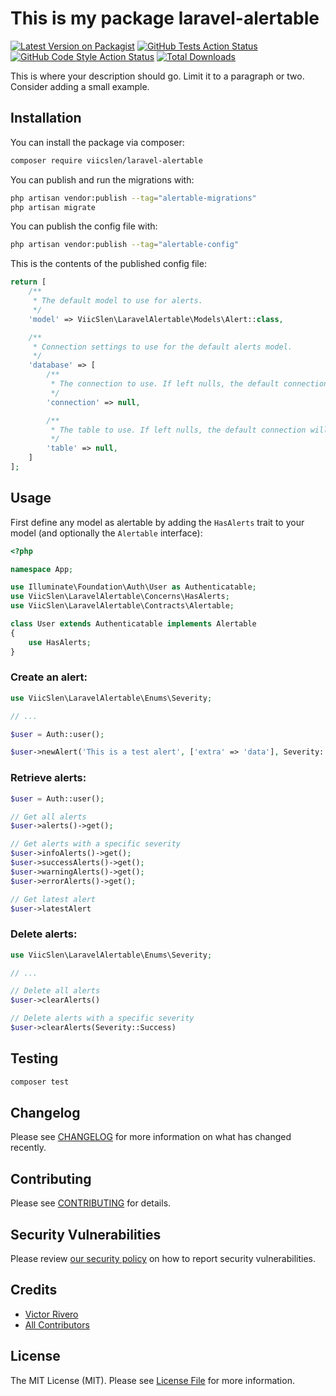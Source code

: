 # This is my package laravel-alertable

[![Latest Version on Packagist](https://img.shields.io/packagist/v/viicslen/laravel-alertable.svg?style=flat-square)](https://packagist.org/packages/viicslen/laravel-alertable)
[![GitHub Tests Action Status](https://img.shields.io/github/workflow/status/viicslen/laravel-alertable/run-tests?label=tests)](https://github.com/viicslen/laravel-alertable/actions?query=workflow%3Arun-tests+branch%3Amain)
[![GitHub Code Style Action Status](https://img.shields.io/github/workflow/status/viicslen/laravel-alertable/Check%20&%20fix%20styling?label=code%20style)](https://github.com/viicslen/laravel-alertable/actions?query=workflow%3A"Check+%26+fix+styling"+branch%3Amain)
[![Total Downloads](https://img.shields.io/packagist/dt/viicslen/laravel-alertable.svg?style=flat-square)](https://packagist.org/packages/viicslen/laravel-alertable)

This is where your description should go. Limit it to a paragraph or two. Consider adding a small example.

## Installation

You can install the package via composer:

```bash
composer require viicslen/laravel-alertable
```

You can publish and run the migrations with:

```bash
php artisan vendor:publish --tag="alertable-migrations"
php artisan migrate
```

You can publish the config file with:

```bash
php artisan vendor:publish --tag="alertable-config"
```

This is the contents of the published config file:

```php
return [
    /**
     * The default model to use for alerts.
     */
    'model' => ViicSlen\LaravelAlertable\Models\Alert::class,

    /**
     * Connection settings to use for the default alerts model.
     */
    'database' => [
        /**
         * The connection to use. If left nulls, the default connection will be used.
         */
        'connection' => null,

        /**
         * The table to use. If left nulls, the default connection will be used.
         */
        'table' => null,
    ]
];
```

## Usage

First define any model as alertable by adding the `HasAlerts` trait to your model (and optionally the `Alertable` interface):
```php
<?php

namespace App;

use Illuminate\Foundation\Auth\User as Authenticatable;
use ViicSlen\LaravelAlertable\Concerns\HasAlerts;
use ViicSlen\LaravelAlertable\Contracts\Alertable;

class User extends Authenticatable implements Alertable
{
    use HasAlerts;
}
```

### Create an alert:
```php
use ViicSlen\LaravelAlertable\Enums\Severity;

// ...

$user = Auth::user();

$user->newAlert('This is a test alert', ['extra' => 'data'], Severity::Success);
```

### Retrieve alerts:
```php
$user = Auth::user();

// Get all alerts
$user->alerts()->get();

// Get alerts with a specific severity
$user->infoAlerts()->get();
$user->successAlerts()->get();
$user->warningAlerts()->get();
$user->errorAlerts()->get();

// Get latest alert
$user->latestAlert
```

### Delete alerts:
```php
use ViicSlen\LaravelAlertable\Enums\Severity;

// ...

// Delete all alerts
$user->clearAlerts()

// Delete alerts with a specific severity
$user->clearAlerts(Severity::Success)
```

## Testing

```bash
composer test
```

## Changelog

Please see [CHANGELOG](CHANGELOG.md) for more information on what has changed recently.

## Contributing

Please see [CONTRIBUTING](https://github.com/viicslen/.github/blob/main/CONTRIBUTING.md) for details.

## Security Vulnerabilities

Please review [our security policy](../../security/policy) on how to report security vulnerabilities.

## Credits

- [Victor Rivero](https://github.com/viicslen)
- [All Contributors](../../contributors)

## License

The MIT License (MIT). Please see [License File](LICENSE.md) for more information.
